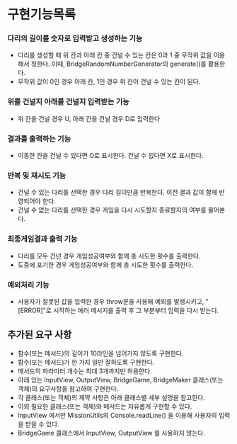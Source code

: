 # 구현기능목록

### 다리의 길이를 숫자로 입력받고 생성하는 기능

- 다리를 생성할 때 위 칸과 아래 칸 중 건널 수 있는 칸은 0과 1 중 무작위 값을 이용해서 정한다. 이때, BridgeRandomNumberGenerator의 generate()를 활용한다.
- 무작위 값이 0인 경우 아래 칸, 1인 경우 위 칸이 건널 수 있는 칸이 된다.

### 위를 건널지 아래를 건널지 입력받는 기능

- 위 칸을 건널 경우 U, 아래 칸을 건널 경우 D로 입력한다

### 결과를 출력하는 기능

- 이동한 칸을 건널 수 있다면 O로 표시한다. 건널 수 없다면 X로 표시한다.

### 반복 및 재시도 기능

- 건널 수 있는 다리를 선택한 경우 다리 길이만큼 반복한다. 이전 결과 값이 함께 반영되어야 한다.
- 건널 수 없는 다리를 선택한 경우 게임을 다시 시도할지 종료할지의 여부를 물어본다.

### 최종게임결과 출력 기능

- 다리를 모두 건넌 경우 게임성공여부와 함께 총 시도한 횟수를 출력한다.
- 도중에 포기한 경우 게임성공여부와 함께 총 시도한 횟수를 출력한다.

### 예외처리 기능

- 사용자가 잘못된 값을 입력한 경우 throw문을 사용해 예외를 발생시키고, "[ERROR]"로 시작하는 에러 메시지를 출력 후 그 부분부터 입력을 다시 받는다.

## 추가된 요구 사항

- 함수(또는 메서드)의 길이가 10라인을 넘어가지 않도록 구현한다.
- 함수(또는 메서드)가 한 가지 일만 잘하도록 구현한다.
- 메서드의 파라미터 개수는 최대 3개까지만 허용한다.
- 아래 있는 InputView, OutputView, BridgeGame, BridgeMaker 클래스(또는 객체)의 요구사항을 참고하여 구현한다.
- 각 클래스(또는 객체)의 제약 사항은 아래 클래스별 세부 설명을 참고한다.
- 이외 필요한 클래스(또는 객체)와 메서드는 자유롭게 구현할 수 있다.
- InputView 에서만 MissionUtils의 Console.readLine() 을 이용해 사용자의 입력을 받을 수 있다.
- BridgeGame 클래스에서 InputView, OutputView 를 사용하지 않는다.
